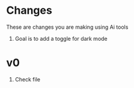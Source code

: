 # Changes 

These are changes you are making using Ai tools

1. Goal is to add a toggle for dark mode 

# v0 
1. Check file 